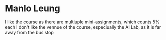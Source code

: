 # Manlo Leung

I like the course as there are multiuple mini-assignments, which counts 5% each
I don't like the vennue of the course, especiually the AI Lab, as it is far away from the bus stop